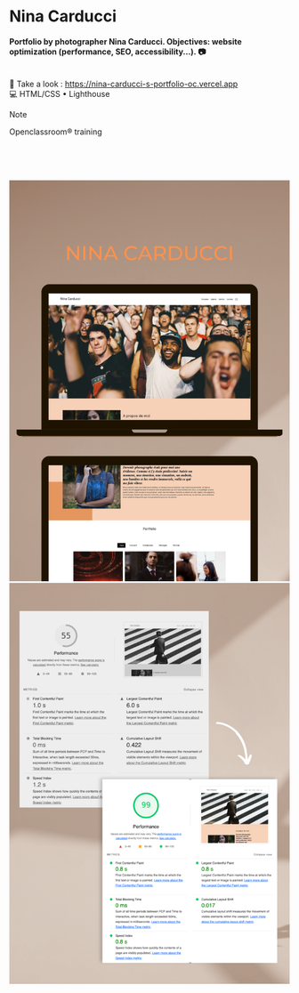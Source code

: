 # Nina Carducci

#### Portfolio by photographer Nina Carducci. Objectives: website optimization (performance, SEO, accessibility...). 📷<br><br>

👀 Take a look : https://nina-carducci-s-portfolio-oc.vercel.app
<br>
💻 HTML/CSS • Lighthouse

> [!NOTE]
> Openclassroom® training

<br><br><br>

![alt text](/assets/audits/nina_carducci_mock_up1.png)
![alt text](/assets/audits/nina_carducci_mock_up2.png)
